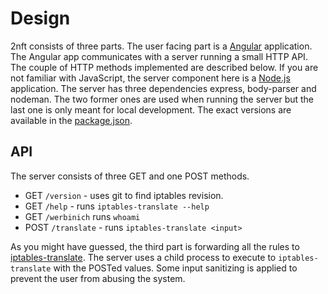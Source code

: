 # Design

2nft consists of three parts. The user facing part is a [Angular][a]
application. The Angular app communicates with a server running a small HTTP
API. The couple of HTTP methods implemented are described below.  If you are not
familiar with JavaScript, the server component here is a [Node.js][n]
application. The server has three dependencies express, body-parser and nodeman.
The two former ones are used when running the server but the last one is only
meant for local development. The exact versions are available in the
[package.json](./package.json).



## API

The server consists of three GET and one POST methods.

- GET  `/version` - uses git to find iptables revision.
- GET  `/help` - runs `iptables-translate --help`
- GET  `/werbinich` runs `whoami`
- POST `/translate` - runs `iptables-translate <input>`

As you might have guessed, the third part is forwarding all the rules to
[iptables-translate][i].  The server uses a child process to execute to
`iptables-translate` with the POSTed values. Some input sanitizing is applied to
prevent the user from abusing the system.

[a]: https://angularjs.org/
[e]: https://expressjs.com/ 
[i]: http://git.netfilter.org/iptables/tree/ 
[n]: https://nodejs.org/en/
